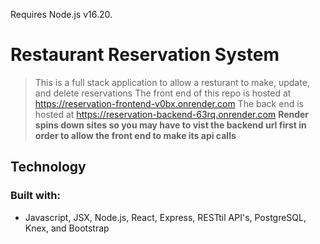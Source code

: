 Requires Node.js v16.20.
# Restaurant Reservation System
> This is a full stack application to allow a resturant to make, update, and delete reservations
> The front end of this repo is hosted at https://reservation-frontend-v0bx.onrender.com
> The back end is hosted at https://reservation-backend-63rq.onrender.com
> **Render spins down sites so you may have to vist the backend url first in order to allow the front end to make its api calls**

## Technology
### Built with:
- Javascript, JSX, Node.js, React, Express, RESTtil API's, PostgreSQL, Knex, and Bootstrap